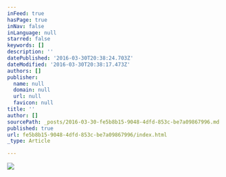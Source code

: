 ```yaml
---
inFeed: true
hasPage: true
inNav: false
inLanguage: null
starred: false
keywords: []
description: ''
datePublished: '2016-03-30T20:38:24.703Z'
dateModified: '2016-03-30T20:38:17.473Z'
authors: []
publisher:
  name: null
  domain: null
  url: null
  favicon: null
title: ''
author: []
sourcePath: _posts/2016-03-30-fe5b8b15-9048-4dfd-853c-be7a09867996.md
published: true
url: fe5b8b15-9048-4dfd-853c-be7a09867996/index.html
_type: Article

---
```

![](https://the-grid-user-content.s3-us-west-2.amazonaws.com/ddbb542e-a060-4613-9ecf-c18378eec041.jpg)
